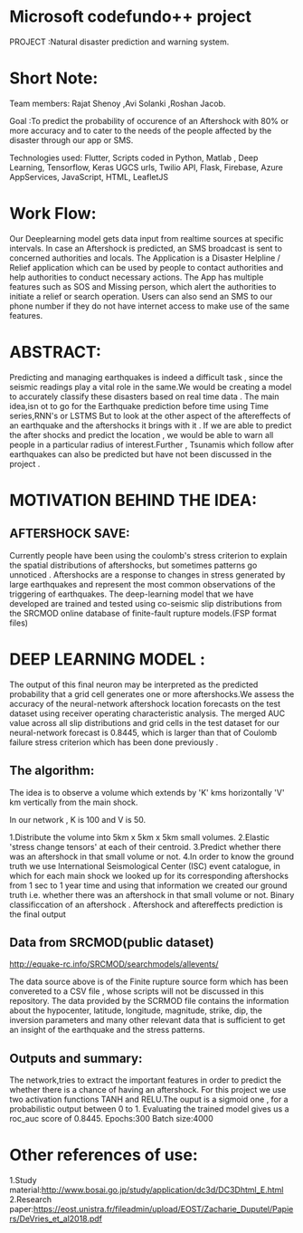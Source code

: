 
Microsoft codefundo++ project
=======================

PROJECT :Natural disaster prediction and warning system.

Short Note:
=======================
Team members:
Rajat Shenoy ,Avi Solanki ,Roshan Jacob.

 
Goal :To predict the probability of occurence of an Aftershock with 80% or more accuracy and to cater to the needs of the people affected by the disaster through our app or SMS.

Technologies used: Flutter, Scripts coded in Python, Matlab , Deep Learning, Tensorflow, Keras
UGCS urls, Twilio API, Flask, Firebase, Azure AppServices, JavaScript, HTML, LeafletJS

Work Flow:
=======================
Our Deeplearning model gets data input from realtime sources at specific intervals. In case an Aftershock is predicted, an SMS broadcast is sent to concerned authorities and locals. The Application is a Disaster Helpline / Relief application which can be used by people to contact authorities and help authorities to conduct necessary actions. The App has multiple features such as SOS and Missing person, which alert the authorities to initiate a relief or search operation. Users can also send an SMS to our phone number if they do not have internet access to make use of the same features.

ABSTRACT: 
========
Predicting and managing earthquakes is indeed a difficult task , since the seismic readings play a vital role in the same.We would be creating a model to accurately classify these disasters based on real time data .
The main idea,isn ot to go for the Earthquake prediction before time using Time series,RNN's or LSTMS
But to look at the other aspect of the aftereffects of an earthquake and the aftershocks it brings with it . 
If we are able to predict the after shocks and predict the location , we would be able to warn all people in a particular radius of interest.Further , Tsunamis which follow after earthquakes can also be predicted but have not been discussed in the project .

MOTIVATION BEHIND THE IDEA:
=========================
AFTERSHOCK SAVE:
---------------
Currently people have been using the coulomb's stress criterion to explain the spatial distributions of aftershocks, but sometimes patterns go unnoticed . Aftershocks are a response to changes in stress generated by large earthquakes and represent the most common observations of the triggering of earthquakes. The deep-learning model that we have developed are trained and tested using co-seismic slip distributions from the SRCMOD online database of finite-fault rupture models.(FSP format files)

DEEP LEARNING MODEL :
===================
The output of this final neuron may be interpreted as the predicted probability that a grid cell generates one or more aftershocks.We assess the accuracy of the neural-network aftershock location  forecasts on the test dataset using receiver operating characteristic analysis. The merged AUC value across all slip distributions and grid cells in the test dataset for our neural-network forecast is 0.8445, which is larger than that of Coulomb failure stress criterion which has been done previously .

The algorithm:
-------------
The idea is to observe a volume which extends by
   'K' kms horizontally
   'V' km vertically from the main shock. 

In our network , K is 100 and V is 50.


1.Distribute the volume into 5km x 5km x 5km small volumes.
2.Elastic 'stress change tensors' at each of their centroid. 
3.Predict whether there was an aftershock in that small volume or not. 
4.In order to know the ground truth we use International Seismological Center (ISC) event catalogue, in which for each main shock we looked up for its corresponding aftershocks from 1 sec to 1 year time and using that information we created our ground truth i.e. whether there was an aftershock in that small volume or not.
Binary classificcation of an aftershock .
Aftershock and aftereffects prediction is the final output


Data from SRCMOD(public dataset)
---------------- 
http://equake-rc.info/SRCMOD/searchmodels/allevents/

The data source above is of the Finite rupture source form which has been convereted to a CSV file , whose scripts will not be discussed in this repository. The data provided by the SCRMOD file contains the information about the hypocenter, latitude, longitude, magnitude, strike, dip, the inversion parameters and many other relevant data that is sufficient to get an insight of the earthquake and the stress patterns. 

Outputs and summary:
-------------------
The network,tries to extract the important features in order to predict the whether there is a chance of having an aftershock. 
For this project we use two activation functions TANH and RELU.The ouput is a sigmoid one , for a probabilistic output between 0 to 1.
Evaluating the trained model gives us a roc_auc score of 0.8445.
Epochs:300
Batch size:4000


Other references of use:
========================
1.Study material:http://www.bosai.go.jp/study/application/dc3d/DC3Dhtml_E.html
2.Research paper:https://eost.unistra.fr/fileadmin/upload/EOST/Zacharie_Duputel/Papiers/DeVries_et_al2018.pdf





